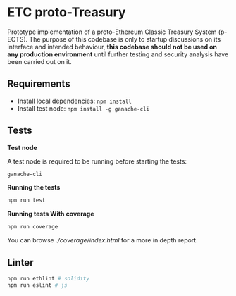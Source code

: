 # ETC proto-Treasury

Prototype implementation of a proto-Ethereum Classic Treasury System (p-ECTS). The purpose of this codebase is only to startup discussions on its interface and intended behaviour, **this codebase should not be used on any production environment** until further testing and security analysis have been carried out on it.

## Requirements

- Install local dependencies: `npm install`
- Install test node: `npm install -g ganache-cli`

## Tests

**Test node**

A test node is required to be running before starting the tests:
```sh
ganache-cli
```

**Running the tests**

```sh
npm run test
```

**Running tests With coverage**

```sh
npm run coverage
```

You can browse *./coverage/index.html* for a more in depth report.


## Linter

```sh
npm run ethlint # solidity
npm run eslint # js
```

